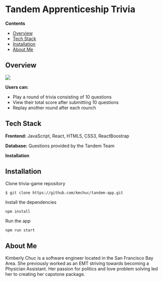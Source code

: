 # Tandem Apprenticeship Trivia
**Contents**
- [Overview](#overview)
- [Tech Stack](#tech-stack)
- [Installation](#installation)
- [About Me](#about-me)

## Overview
<img src='./src/readme-imgs/finaltriviagif.gif'/>
<br>

**Users can:**
* Play a round of trivia consisting of 10 questions
* View their total score after submitting 10 questions 
* Replay another round after each rounch

## Tech Stack
**Frontend:**
JavaScript, React, HTML5, CSS3, ReactBoostrap

**Database:**
Questions provided by the Tandem Team

**Installation**
<br>
## <a name="install"></a>Installation

Clone trivia-game repository

```
$ git clone https://github.com/kmchuc/tandem-app.git
```

Install the dependencies

```
npm install
```

Run the app

```
npm run start
```
## About Me

Kimberly Chuc is a software engineer located in the San Francisco Bay Area. She previously worked as an EMT striving towards becoming a Physician Assistant. Her passion for politics and love problem solving led her to creating her capstone package. 